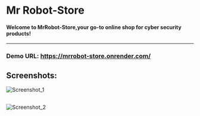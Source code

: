 
# Mr Robot-Store

#### Welcome to MrRobot-Store,your go-to online shop for cyber security products!

---

### Demo URL: https://mrrobot-store.onrender.com/

## Screenshots:

![Screenshot_1](https://raw.githubusercontent.com/omkarm13/mrrobot-store/main/Screenshot/Screenshot_1.png)

##

![Screenshot_2](https://raw.githubusercontent.com/omkarm13/mrrobot-store/main/Screenshot/Screenshot_2.png)

